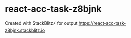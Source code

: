 # react-acc-task-z8bjnk
Created with StackBlitz⚡️
for output
https://react-acc-task-z8bjnk.stackblitz.io
